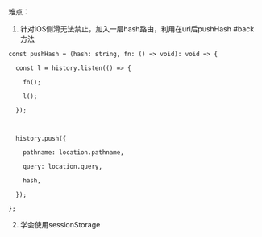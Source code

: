 难点：

1.  针对iOS侧滑无法禁止，加入一层hash路由，利用在url后pushHash #back 方法
```
const pushHash = (hash: string, fn: () => void): void => {

  const l = history.listen(() => {

    fn();

    l();

  });

  

  history.push({

    pathname: location.pathname,

    query: location.query,

    hash,

  });

};
```


2.  学会使用sessionStorage